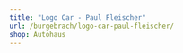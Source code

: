 ```yaml
---
title: "Logo Car - Paul Fleischer"
url: /burgebrach/logo-car-paul-fleischer/
shop: Autohaus
---
```

